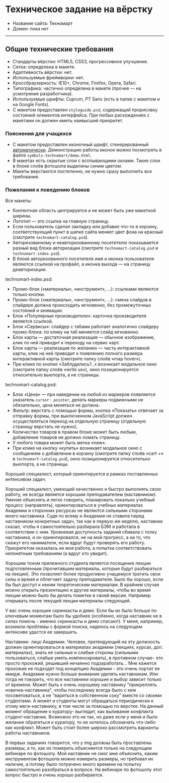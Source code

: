 # Техническое задание на вёрстку

* Название сайта: Техномарт
* Домен: пока нет

---

## Общие технические требования

- Стандарты вёрстки: HTML5, CSS3, прогрессивное улучшение.
- Сетка: определена в макете.
- Адаптивность вёрстки: нет.
- Используемые фреймворки: нет.
- Кроссбраузерность: IE10+, Chrome, Firefox, Opera, Safari.
- Типографика: частично определена в макете (прочее — на усмотрение разработчика).
- Используемые шрифты: Cuprum, PT Sans (есть в папке с макетом и на Google Fonts).
- С макетом предоставлен `styleguide.psd`, содержащий прорисовку состояний элементов интерфейса. При любых расхождениях с макетами он должен иметь наивысший приоритет.

### Пояснения для учащихся

- С макетом предоставлен иконочный шрифт, сгенерированный [автоматически](http://fontello.com). Демонстрацию работы иконок можно посмотреть в файле `symbols-technomart/demo.html`.
- В макетах есть скрытые слои с всплывающими окнами. Такие слои в блоке слоёв фотошопа выделены синим цветом.
- Макеты верстаются постепенно, не нужно сразу выполнять все требования.

### Пожелания к поведению блоков

Все макеты:

- Контентная область центрируется и не может быть уже макетной ширины.
- Логотип — это ссылка на главную страницу.
- Если пользователь сделал закладку или добавил что-то в корзину, соответствующий пункт в шапке сайта меняет цвет фона на красный (смотрите `technomart-catalog.psd`).
- Авторизованному и неавторизованному посетителю показывается разный вид блока авторизации (смотрите `technomart-catalog.psd` и `technomart-index.psd`).
- В блоке авторизованного посетителя имя и иконка пользователя являются ссылкой на профайл, а иконка выхода — на страницу деавторизации.

technomart-index.psd:

- Промо-блок («материалы», «инструмент», ...): ссылками являются только кнопки.
- Промо-блок («материалы», «инструмент», ...): смена слайдов в слайдере должна происходить мгновенно, без промежуточных состояний и анимации.
- Блок «Популярные производители»: карточка производителя является ссылкой.
- Блок «Сервисы»: слайдер с табами работает аналогично слайдеру промо-блока: по клику на таб меняется слайд мгновенно.
- Блок карты — достаточная реализация — обычное изображение, клик по ней приводит к переходу на сервис карт.
- Блок карты — реализация по желанию — часть интерактивной карты, клик на неё приводит к появлению полного размера интерактивной карты (смотрите папку слоёв «map hover»).
- При клике по кнопке «Заблудились?..» возникает модальное окно (смотрите папку слоёв «write us»), окно позиционируется относительно вьюпорта, а не страницы.

technomart-catalog.psd:

- Блок «Цена» — при наведении на любой из маркеров появляется указатель `cursor: pointer`, делать маркеры подвижными не обязательно, цена меняться не должна.
- Фильтр: верстать с помощью формы, кнопка «Показать» отвечает за отправку формы, при выключенном JavaScript должен осуществляться переход на отдельную страницу  (отдельную страницу верстать не нужно).
- Количество товаров в правом блоке может быть любым, добавление товаров не должно ломать страницу.
- У любого товара может быть метка «new».
- При клике на кнопку «купить» возникает модальное окно с сообщением о добавлении в корзину (смотрите папку слоёв «cart +» в `technomart-catalog.psd`), окно позиционируется относительно вьюпорта, а не страницы.















Хороший специалист, который ориентируется в рамках поставленных интенсивом задач.

  
   Хороший специалист, умеющий качественно и быстро выполнять свою работу, не всегда является хорошим преподавателем (наставником). Умение объяснять и легко говорить, планировать локально учебный процесс (направлять), ориентироваться в учебных материалах Академии и сторонних ресурсах не являются сильными сторонами моего наставника. Судя по всему и Академия не ставила перед наставником конкретных задач, так как в первую же неделю, наставник сказал, чтобы я самостоятельно разбирала БЭМ  и работала в соответствии с ним. Уровневая доступность заданий сбивала с толку наставника, и он ориентировался, не на мой прогресс, а на то, что скажут его наниматели, если вдруг будут проверять его работу. Приоритетом оказалась не моя работа, а попытка соответствовать непонятным требованиям (а вдруг кто увидит).


  Хорошим тоном прилежного студента является посещение лекции подготовленным (прочитавшим материалы, которые будут разбираться на лекции). Это позволяет более продуктивно учащемуся тратить свои силы и время и облегчает задачу преподавателя. Было бы хорошо, если бы был доступ к неким теоретическим материалам. В крайнем случае можно открыть презентацию  и другие материалы, чтобы во время лекции можно было бы делать пометки в своей версии. Например открывать после текущей лекции материалы следующей.

  У вас очень хорошие скринкасты и демо. Если бы их было больше по ключевым моментам было бы удобнее (особенно, когда наставник не в силах помочь - именно скринкасты и демо спасают). У меня, например,  возникли проблемы с формой поиска, надеюсь на следующем интенсиве удастся ее завершить.

  Наставник- лицо Академии. Человек, претендующий на эту должность должен ориентироваться в материалах академии (лекциях, курсах, доп. материалах), знать ее сильные и слабые стороны (сильными пользоваться, слабые уметь компенсировать), в противном случае- это просто прохожий, решивший нечаянно подзаработать... Мне кажется прохожие не подходят под концепцию Академии - это очень портит ее имидж. Академии нужно больше внимания уделять наставникам. Или тогда не говорить, что все наставники хорошие и выбор зависит только от времени. Может быть к очень хорошему наставнику "прикреплять новичка-наставника", чтобы последнему всегда было с кем посоветоваться, а не "вариться в собственном соку" вместе со своими студентами. А может и студенты могут обращаться периодически к этому мега-наставнику, в том числе за помощью по верстке. На данный момент обращение к куратору- выглядит, как выливание конфликта студент-наставник. Возможно это не так, но даже если у меня и было желание обратиться к куратору, то не хотелось обозначать что-либо как конфликт.  Может быть стоит более широко рассмотреть варианты работы наставников. 

  В первых заданиях говорится, что у img должны быть проставлены размеры, а то, как их померить  объясняется только на следующем вебинаре по фотошопу. Мой наставник не смог мне объяснить, каким инструментом фотошопа можно измерить размеры, но требовал их наличие, а потому было потрачено много времени на попытку самостоятельно разобраться в вопросе. На вебинаре по фотошопу этот вопрос быстро и очень хорошо разбирается.
  